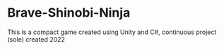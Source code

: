 # Brave-Shinobi-Ninja
This is a compact game created using Unity and C#, continuous project (sole)
created 2022
